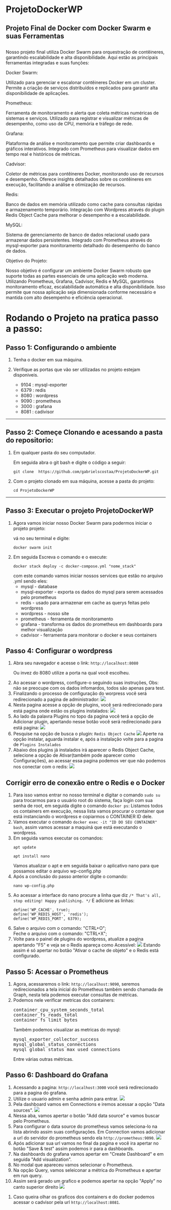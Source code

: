 # ProjetoDockerWP

<body>
    <h2>Projeto Final de Docker com Docker Swarm e suas Ferramentas<h2></h2>
<p>
Nosso projeto final utiliza Docker Swarm para orquestração de contêineres, garantindo escalabilidade e alta disponibilidade. Aqui estão as principais ferramentas integradas e suas funções:

Docker Swarm:

Utilizado para gerenciar e escalonar contêineres Docker em um cluster.
Permite a criação de serviços distribuídos e replicados para garantir alta disponibilidade de aplicações.

Prometheus:

Ferramenta de monitoramento e alerta que coleta métricas numéricas de sistemas e serviços.
Utilizado para registrar e visualizar métricas de desempenho, como uso de CPU, memória e tráfego de rede.

Grafana:

Plataforma de análise e monitoramento que permite criar dashboards e gráficos interativos.
Integrado com Prometheus para visualizar dados em tempo real e históricos de métricas.

Cadvisor:

Coletor de métricas para contêineres Docker, monitorando uso de recursos e desempenho.
Oferece insights detalhados sobre os contêineres em execução, facilitando a análise e otimização de recursos.

Redis:

Banco de dados em memória utilizado como cache para consultas rápidas e armazenamento temporário.
Integração com Wordpress através do plugin Redis Object Cache para melhorar o desempenho e a escalabilidade.

MySQL:

Sistema de gerenciamento de banco de dados relacional usado para armazenar dados persistentes.
Integrado com Prometheus através do mysql-exporter para monitoramento detalhado do desempenho do banco de dados.

Objetivo do Projeto:

Nosso objetivo é configurar um ambiente Docker Swarm robusto que suporte todas as partes essenciais de uma aplicação web moderna. Utilizando Prometheus, Grafana, Cadvisor, Redis e MySQL, garantimos monitoramento eficaz, escalabilidade automática e alta disponibilidade. Isso permite que nossa aplicação seja dimensionada conforme necessário e mantida com alto desempenho e eficiência operacional.</p>

<body>
    <h1> Rodando o Projeto na pratica passo a passo:</h1>
    <div>
        <h2>Passo 1: Configurando o ambiente</h2>
        <ol>
            <li><p>Tenha o docker em sua máquina.</p></li>
            <li>
                <p>
                    Verifique as portas que vão ser utilizadas no projeto estejam disponiveis.
                </p>
                <ul>
                    <li>9104 : mysql-exporter</li>
                    <li>6379 : redis</li>
                    <li>8080 : wordpress</li>
                    <li>9090 : prometheus</li>
                    <li>3000 : grafana</li>
                    <li>8081 : cadivisor</li>
                </ul>
            </li>
        </ol>
    </div>
    <hr/>
    <div>
        <h2>
            Passo 2: Começe Clonando e acessando a pasta do repositorio:
        </h2>
        <ol>
            <li>
                <p>
                    Em qualquer pasta do seu computador.
                </p>
                <p>Em seguida abra o git bash e digite o código a seguir:</p>
                <pre><code>git clone  https://github.com/gabrielscostaa/ProjetoDockerWP.git</code></pre>
            </li>
            <li>
                Com o projeto clonado em sua máquina, acesse a pasta do projeto:
                <pre><code>cd ProjetoDockerWP</code></pre>
            </li>
        </ol>
    </div>
    <hr/>
    <div>
        <h2>Passo 3: Executar o projeto ProjetoDockerWP</h2>
        <ol>
            <li>
                Agora vamos iniciar nosso Docker Swarm para podermos iniciar o projeto projeto:
                <p>vá no seu terminal e digite:</p>
                <pre><code>docker swarm init</code></pre>
            </li>
            <li>
                Em seguida Escreva o comando e o execute:
                <pre><code>docker stack deploy -c docker-compose.yml "nome_stack"</code></pre>
                com este comando vamos iniciar nossos services que estão no arquivo .yml sendo eles:
                <ul>
                    <li>mysql - database</li>
                    <li>mysql-exporter - exporta os dados do mysql para serem acessados pelo prometheus</li>
                    <li>redis - usado para armazenar em cache as querys feitas pelo wordpress</li>
                    <li>wordpress - nosso site</li>
                    <li>prometheus - ferramenta de monitoramento</li>
                    <li>grafana - transforma os dados do prometheus em dashboards para melhor visualização</li>
                    <li>cadvisor - ferramenta para monitorar o docker e seus containers</li>
                </ul>
            </li>
        </ol>
    </div>
    <div>
        <h2>Passo 4: Configurar o wordpress</h2>
        <ol>
            <li>Abra seu navegador e acesse o link: <code>http://localhost:8080</code></li>
            <p>Ou invez do 8080 utilize a porta na qual você escolheu.</p>
            <li>
                Ao acessar o wordpress, configure-o seguindo suas instruções, Obs: não se preocupe com os dados infomardos, todos são apenas para test.
            </li>
            <li>
                Finalizando o processo de configuração do worpress você será redirecionado a pagina de administrador:
                <img src="./md/image_wp_admin.png"/>                  
            </li>
            <li>
                Nesta pagina acesse a opção de plugins, você será redirecionado para está pagina onde estão os plugins instalados:
                <img src="./md/image_wp_plugins.png" />
            </li>
            <li>
                Ao lado da palavra Plugins no topo da pagina você terá a opção de Adicionar plugin, apertando nesse botão você será redirecionado para está pagina:
                <img src="./md/image_wp_adicionar_plugin.png"/>
            </li>
            <li>
                Pesquise na opção de busca o plugin: <code>Redis Object Cache</code>
                <img src="./md/image_wp_redis.png"/>
                Aperte na opção instalar, aguarda instalar e, após a instalação volte para a pagina de <code>Plugins Instalados</code>
            </li>
            <li>
                Abaixo dos plugins já instalados irá aparecer o Redis Object Cache, selecione a opção de Ativar(também pode aparecer como Configurações), ao acessar essa pagina podemos ver que não podemos nos conectar com o redis:
                <img src="./md/image_wp_erro_redis.png"/>
            </li>
        </ol>
    </div>
    <div>
        <h2>Corrigir erro de conexão entre o Redis e o Docker</h2>
        <ol>
            <li>
                Para isso vamos entrar no nosso terminal e digitar o comando <code>sudo su</code> para trocarmos para o usuário root do sistema, faça login com sua senha de root, em seguida digite o comando <code>docker ps</code>:
                Listamos todos os containers em execução, nessa lista vamos procurar o container que está instanciando o wordpress e copiarmos o CONTAINER ID dele.
            </li>
            <li>
                Vamos executar o comando <code>docker exec -it "ID DO SEU CONTAINER" bash</code>, assim vamos acessar a maquiná que está executando o wordpress.
            </li>
            <li>
                Em seguida vamos executar os comandos:
                <pre><code>apt update</code></pre>
                <pre><code>apt install nano</code></pre>
                Vamos atualizar o apt e em seguida baixar o aplicativo nano para que possamos editar o arquivo wp-config.php
            </li>
            <li>
                Após a conclusão do passo anterior digite o comando:
                <pre><code>nano wp-config.php</code></pre>
            </li>
            <li>
                Ao acessar a interface do nano procure a linha que diz <code>/* That's all, stop editing! Happy publishing. */</code>
                E adicione as linhas:
                <pre><code>define('WP_CACHE', true);<br>define('WP_REDIS_HOST', 'redis');<br>define('WP_REDIS_PORT', 6379);</code></pre>
            </li>
            <li>
                Salve o arquivo com o comando: "CTRL+O";<br>
                Feche o arquivo com o comando: "CTRL+X";
            </li>
            <li>
                Volte para o painel de plugins do wordpress, atualize a pagina apertando "F5" e veja se o Redis apareça como Acessível:
                <img src="./md/image_wp_redis_acessivel.png"/>
                Estando assim é só apertar no botão "Ativar o cache de objeto" e o Redis está configurado.
            </li>
        </ol>
    </div>
    <div>
        <h2>Passo 5: Acessar o Prometheus</h2>
        <ol>
            <li>
                Agora, acessaremos o link: <code>http://localhost:9090</code>, seremos redirecionados a tela inicial do Prometheus também sendo chamada de Graph, nesta tela podemos executar consultas de métricas.
            </li>
            <li>
                Podemos nele verificar metricas dos containers:
                <pre>container_cpu_system_seconds_total<br>container_fs_reads_total<br>container_fs_limit_bytes</pre>
                Também podemos visualizar as metricas do mysql:
                <pre>mysql_exporter_collector_success<br>mysql_global_status_connections<br>mysql_global_status_max_used_connections</pre>
                Entre várias outras métricas.
            </li>
        </ol>
    </div>
    <div>
        <h2>Passo 6: Dashboard do Grafana</h2>
        <ol>
            <li>
                Acessando a pagina: <code>http://localhost:3000</code> você será redirecionado para a pagina do grafana.
            </li>
            <li>
                Utilize o usuario admin e senha admin para entrar.
                <img src="./md/image_grafana_login.png"/>
            </li>
            <li>
                Pela dashboard vamos em Connections e iremos acessar a opção "Data sources".
                <img src="./md/image_grafana_datasource.png"/>
            </li>
            <li>
                Nessa aba, vamos apertar o botão "Add data source" e vamos buscar pelo Prometheus.
            </li>
            <li>
                Para configurar o data source do prometheus vamos seleciona-lo na lista abrindo assim suas configurações.
                Em Connection vamos adicionar a url do servidor do prometheus sendo ela <code>http://prometheus:9090</code>.
                <img src="./md/image_grafana_prometheus.png"/>
            </li>
            <li>Após adicionar sua url vamos no final da pagina e você ira apertar no botão "Save & test" assim podemos ir para a dashboards.</li>
            <li>Na dashboards do grafana vamos apertar em "Create Dashboard" e em seguida "Add visualization".</li>
            <li>No modal que apareceu vamos selecionar o Prometheus.</li>
            <li>Na opção Query, vamos seleiconar a métrica do Prometheus e apertar em run query.</li>
            <li>
                Assim será gerado um grafico e podemos apertar na opção "Apply" no canto superior direito
                <img src="./md/image_grafana_setqueries.png"/>
            </li>
        </ol>
    </div>
    <div>
        <ol>
            <li> Caso queira olhar os graficos dos containers e do docker podemos acessar o cadvisor pela url <code>http://localhost:8081</code>.
        </ol>
    </div>
</body>
